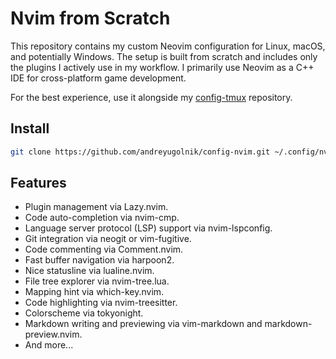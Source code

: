 # Nvim from Scratch

This repository contains my custom Neovim configuration for Linux, macOS, and potentially Windows. The setup is built from scratch and includes only the plugins I actively use in my workflow. I primarily use Neovim as a C++ IDE for cross-platform game development.

For the best experience, use it alongside my [config-tmux](https://github.com/andreyugolnik/config-tmux.git) repository.

## Install

```sh
git clone https://github.com/andreyugolnik/config-nvim.git ~/.config/nvim
```

## Features

- Plugin management via Lazy.nvim.
- Code auto-completion via nvim-cmp.
- Language server protocol (LSP) support via nvim-lspconfig.
- Git integration via neogit or vim-fugitive.
- Code commenting via Comment.nvim.
- Fast buffer navigation via harpoon2.
- Nice statusline via lualine.nvim.
- File tree explorer via nvim-tree.lua.
- Mapping hint via which-key.nvim.
- Code highlighting via nvim-treesitter.
- Colorscheme via tokyonight.
- Markdown writing and previewing via vim-markdown and markdown-preview.nvim.
- And more...
